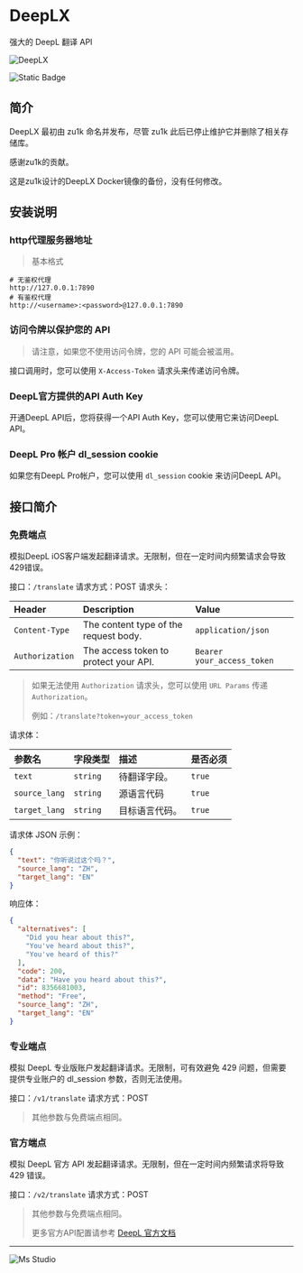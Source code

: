 # DeepLX

强大的 DeepL 翻译 API

![DeepLX](https://file.lifebus.top/imgs/deeplx_cover.png)

![Static Badge](https://img.shields.io/badge/%E6%96%B0%E7%96%86%E8%90%8C%E6%A3%AE%E8%BD%AF%E4%BB%B6%E5%BC%80%E5%8F%91%E5%B7%A5%E4%BD%9C%E5%AE%A4-%E6%8F%90%E4%BE%9B%E6%8A%80%E6%9C%AF%E6%94%AF%E6%8C%81-blue)

## 简介

DeepLX 最初由 zu1k 命名并发布，尽管 zu1k 此后已停止维护它并删除了相关存储库。

感谢zu1k的贡献。

这是zu1k设计的DeepLX Docker镜像的备份，没有任何修改。

## 安装说明

### http代理服务器地址

> 基本格式

```shell
# 无鉴权代理
http://127.0.0.1:7890
# 有鉴权代理
http://<username>:<password>@127.0.0.1:7890
```

### 访问令牌以保护您的 API

> 请注意，如果您不使用访问令牌，您的 API 可能会被滥用。

接口调用时，您可以使用 `X-Access-Token` 请求头来传递访问令牌。

### DeepL官方提供的API Auth Key

开通DeepL API后，您将获得一个API Auth Key，您可以使用它来访问DeepL API。

### DeepL Pro 帐户 dl_session cookie

如果您有DeepL Pro帐户，您可以使用 `dl_session` cookie 来访问DeepL API。

## 接口简介

### 免费端点

模拟DeepL iOS客户端发起翻译请求。无限制，但在一定时间内频繁请求会导致429错误。

接口：`/translate`
请求方式：POST
请求头：

| Header          | Description                           | Value                      |
|:----------------|:--------------------------------------|:---------------------------|
| `Content-Type`  | The content type of the request body. | `application/json`         |
| `Authorization` | The access token to protect your API. | `Bearer your_access_token` |

> 如果无法使用 `Authorization` 请求头，您可以使用 `URL Params` 传递 `Authorization`。
>
> 例如：`/translate?token=your_access_token`

请求体：

| 参数名           | 字段类型     | 描述      | 是否必须   |
|:--------------|:---------|:--------|:-------|
| `text`        | `string` | 待翻译字段。  | `true` |
| `source_lang` | `string` | 源语言代码   | `true` |
| `target_lang` | `string` | 目标语言代码。 | `true` |

请求体 JSON 示例：

```json
{
  "text": "你听说过这个吗？",
  "source_lang": "ZH",
  "target_lang": "EN"
}
```

响应体：

```json
{
  "alternatives": [
    "Did you hear about this?",
    "You've heard about this?",
    "You've heard of this?"
  ],
  "code": 200,
  "data": "Have you heard about this?",
  "id": 8356681003,
  "method": "Free",
  "source_lang": "ZH",
  "target_lang": "EN"
}
```

### 专业端点

模拟 DeepL 专业版账户发起翻译请求。无限制，可有效避免 429 问题，但需要提供专业账户的 dl_session 参数，否则无法使用。

接口：`/v1/translate`
请求方式：POST

> 其他参数与免费端点相同。

### 官方端点

模拟 DeepL 官方 API 发起翻译请求。无限制，但在一定时间内频繁请求将导致 429 错误。

接口：`/v2/translate`
请求方式：POST

> 其他参数与免费端点相同。
>
> 更多官方API配置请参考 [DeepL 官方文档](https://developers.deepl.com/docs/api-reference/translate)

---

![Ms Studio](https://file.lifebus.top/imgs/ms_blank_001.png)
